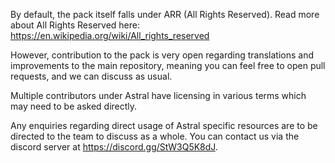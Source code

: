 By default, the pack itself falls under ARR (All Rights Reserved). Read more about All Rights Reserved here: https://en.wikipedia.org/wiki/All_rights_reserved

However, contribution to the pack is very open regarding translations and improvements to the main repository, meaning you can feel free to open pull requests, and we can discuss as usual.

Multiple contributors under Astral have licensing in various terms which may need to be asked directly.

Any enquiries regarding direct usage of Astral specific resources are to be directed to the team to discuss as a whole. You can contact us via the discord server at https://discord.gg/StW3Q5K8dJ.

